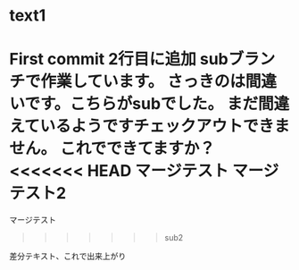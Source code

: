 # text1
First commit
2行目に追加
subブランチで作業しています。
さっきのは間違いです。こちらがsubでした。
まだ間違えているようですチェックアウトできません。
これでできてますか？
<<<<<<< HEAD
マージテスト
マージテスト2
=======
マージテスト
>>>>>>> sub2

差分テキスト、これで出来上がり
